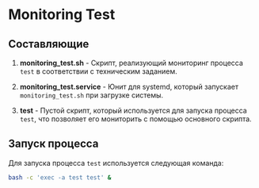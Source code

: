 # Monitoring Test

## Составляющие

1. **monitoring_test.sh** - Скрипт, реализующий мониторинг процесса `test` в соответствии с техническим заданием.
   
2. **monitoring_test.service** - Юнит для systemd, который запускает `monitoring_test.sh` при загрузке системы.

3. **test** - Пустой скрипт, который используется для запуска процесса `test`, что позволяет его мониторить с помощью основного скрипта.

## Запуск процесса

Для запуска процесса `test` используется следующая команда:
```bash
bash -c 'exec -a test test' &
